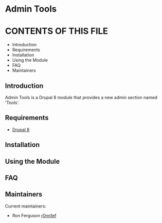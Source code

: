 # Admin Tools

# CONTENTS OF THIS FILE
   
 * Introduction
 * Requirements
 * Installation
 * Using the Module
 * FAQ
 * Maintainers
 
 ## Introduction
 
 Admin Tools is a Drupal 8 module that provides a new admin section named 'Tools'.
 
 ## Requirements
 
 * [Drupal 8](https://drupal.org/project/drupal)
 
 ## Installation
 
 ## Using the Module
 
 ## FAQ
 
 ## Maintainers
 
 Current maintainers:
 * Ron Ferguson [r0nn1ef](https://drupal.org/u/r0nn1ef)
